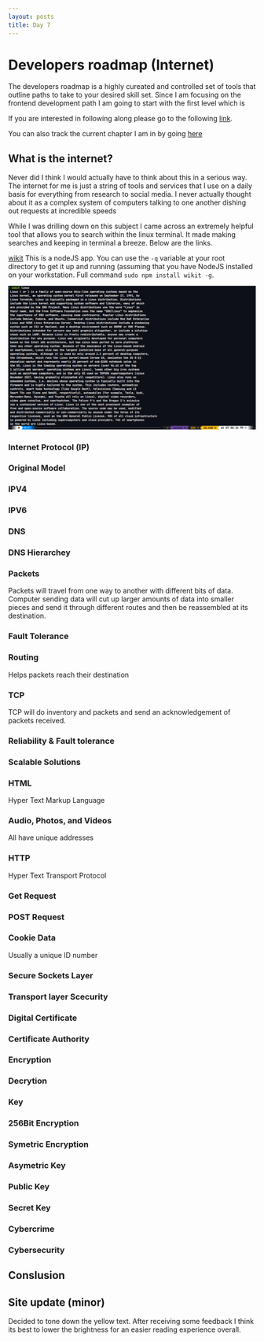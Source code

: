 ```yaml
---
layout: posts
title: Day 7
---
```


# Developers roadmap (Internet)

The developers roadmap is a highly cureated and controlled set of tools that
outline paths to take to your desired skill set. Since I am focusing on the
frontend development path I am going to start with the first level which is

If you are interested in following along please go to the following [link](https://roadmap.sh).

You can also track the current chapter I am in by going [here](https://roadmap.sh/guides/what-is-internet)

## What is the internet?

Never did I think I would actually have to think about this in a serious way.
The internet for me is just a string of tools and services that I use on a daily
basis for everything from research to social media. I never actually thought
about it as a complex system of computers talking to one another dishing out
requests at incredible speeds

While I was drilling down on this subject I came across an extremely helpful tool that allows you to
search within the linux terminal. It made making searches and keeping in terminal a breeze. Below
are the links. 

[wikit](https://www.npmjs.com/package/wikit) This is a nodeJS app. You can use the ``-q`` variable
at your root directory to get it up and running (assuming that you have NodeJS installed on your
workstation. Full command ``sudo npm install wikit -g``.

![](/assets/images/day7wikit.png)

### Internet Protocol (IP)

### Original Model

### IPV4

### IPV6

### DNS

### DNS Hierarchey

### Packets

Packets will travel from one way to another with different bits of data. Computer sending data will cut up larger amounts
of data into smaller pieces and send it through different routes and then be reassembled at its destination. 

### Fault Tolerance

### Routing 

Helps packets reach their destination 

### TCP

TCP will do inventory and packets and send an acknowledgement of packets received. 

### Reliability & Fault tolerance

### Scalable Solutions 

### HTML

Hyper Text Markup Language

### Audio, Photos, and Videos

All have unique addresses  

### HTTP

Hyper Text Transport Protocol

### Get Request 

### POST Request

### Cookie Data

Usually a unique ID number 

### Secure Sockets Layer

### Transport layer Scecurity 

### Digital Certificate 

### Certificate Authority

### Encryption

### Decrytion

### Key

### 256Bit Encryption

### Symetric Encryption

### Asymetric Key

### Public Key

### Secret Key 

### Cybercrime

### Cybersecurity

## Conslusion 


## Site update (minor)

Decided to tone down the yellow text. After receiving some feedback I think its
best to lower the brightness for an easier reading experience overall.  
